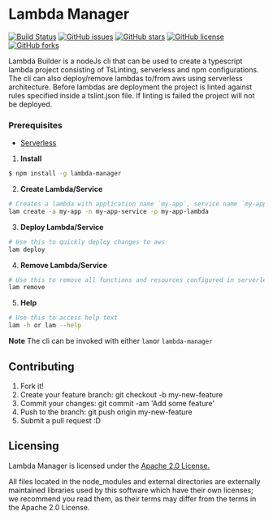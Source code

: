 # Lambda Manager

[![Build Status](https://travis-ci.org/Kerron-Hutton/lambda-manager.svg?branch=master)](https://travis-ci.org/Kerron-Hutton/lambda-manager)
[![GitHub issues](https://img.shields.io/github/issues/Kerron-Hutton/lambda-manager.svg)](https://github.com/Kerron-Hutton/lambda-manager/issues)
[![GitHub stars](https://img.shields.io/github/stars/Kerron-Hutton/lambda-manager.svg)](https://github.com/Kerron-Hutton/lambda-manager/stargazers)
[![GitHub license](https://img.shields.io/github/license/Kerron-Hutton/lambda-manager.svg)](https://github.com/Kerron-Hutton/lambda-manager/blob/master/LICENSE)
[![GitHub forks](https://img.shields.io/github/forks/Kerron-Hutton/lambda-manager.svg)](https://github.com/Kerron-Hutton/lambda-manager/network)

Lambda Builder is a nodeJs cli that can be used to create a typescript lambda project consisting of TsLinting, serverless and npm configurations. The cli can also deploy/remove lambdas to/from aws using serverless architecture. Before lambdas are deployment the project is linted against rules specified inside a tslint.json file. If linting is failed the project will not be deployed.

### Prerequisites

* [Serverless](https://serverless.com/framework/docs/providers/aws/guide/installation/)

1. **Install**

```bash
$ npm install -g lambda-manager
```

2. **Create Lambda/Service**

```bash
# Creates a lambda with application name `my-app`, service name `my-app-service` in path `my-app-lambda`
lam create -a my-app -n my-app-service -p my-app-lambda
```

3. **Deploy Lambda/Service**

```bash
# Use this to quickly deploy changes to aws
lam deploy
```

4. **Remove Lambda/Service**

```bash
# Use this to remove all functions and resources configured in serverless.yml
lam remove
```

5. **Help**

```bash
# Use this to access help text
lam -h or lam --help
```

**Note**  The cli can be invoked with either `lam`or `lambda-manager`

## Contributing

1. Fork it!
1. Create your feature branch: git checkout -b my-new-feature
1. Commit your changes: git commit -am 'Add some feature'
1. Push to the branch: git push origin my-new-feature
1. Submit a pull request :D


## Licensing
Lambda Manager is licensed under the [Apache 2.0 License.](https://www.apache.org/licenses/LICENSE-2.0)

All files located in the node_modules and external directories are externally maintained libraries used by this software which have their own licenses; we recommend you read them, as their terms may differ from the terms in the Apache 2.0 License.